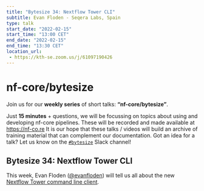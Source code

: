 ```yaml
---
title: "Bytesize 34: Nextflow Tower CLI"
subtitle: Evan Floden - Seqera Labs, Spain
type: talk
start_date: "2022-02-15"
start_time: "13:00 CET"
end_date: "2022-02-15"
end_time: "13:30 CET"
location_url:
 - https://kth-se.zoom.us/j/61097190426
---
```


# nf-core/bytesize

Join us for our **weekly series** of short talks: **“nf-core/bytesize”**.

Just **15 minutes** + questions, we will be focussing on topics about using and developing nf-core pipelines.
These will be recorded and made available at <https://nf-co.re>
It is our hope that these talks / videos will build an archive of training material that can complement our documentation. Got an idea for a talk? Let us know on the [`#bytesize`](https://nfcore.slack.com/channels/bytesize) Slack channel!

## Bytesize 34: Nextflow Tower CLI

This week, Evan Floden ([@evanfloden](https://github.com/evanfloden/)) will tell us all about the new [Nextflow Tower command line client](https://github.com/seqeralabs/tower-cli).
